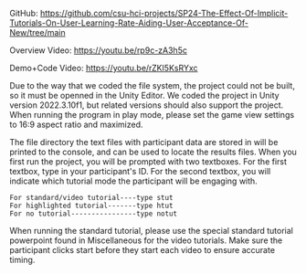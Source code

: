 GitHub: https://github.com/csu-hci-projects/SP24-The-Effect-Of-Implicit-Tutorials-On-User-Learning-Rate-Aiding-User-Acceptance-Of-New/tree/main 

Overview Video: https://youtu.be/rp9c-zA3h5c

Demo+Code Video: https://youtu.be/rZKI5KsRYxc

Due to the way that we coded the file system, the project could not be built, so it must be openned in the Unity Editor. 
We coded the project in Unity version 2022.3.10f1, but related versions should also support the project.
When running the program in play mode, please set the game view settings to 16:9 aspect ratio and maximized.

The file directory the text files with participant data are stored in will be printed to the console, and can be used to locate the results files.
When you first run the project, you will be prompted with two textboxes. For the first textbox, type in your participant's ID. For the second textbox, 
you will indicate which tutorial mode the participant will be engaging with. 

```
For standard/video tutorial----type stut
For highlighted tutorial-------type htut
For no tutorial----------------type notut
```

When running the standard tutorial, please use the special standard tutorial powerpoint found in Miscellaneous for the video tutorials. Make sure the participant
clicks start before they start each video to ensure accurate timing.
